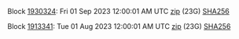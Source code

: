 Block [1930324](https://insight.dash.org/insight/block/000000000000000a3997c9219a3d9ebc4d444063901bbf1875a77416e57ade47): Fri 01 Sep 2023 12:00:01 AM UTC [zip](https://dash-bootstrap-2.ams3.digitaloceanspaces.com/mainnet/2023-09-01/bootstrap.dat.zip) (23G) [SHA256](https://dash-bootstrap-2.ams3.digitaloceanspaces.com/mainnet/2023-09-01/sha256.txt)

Block [1913341](https://insight.dash.org/insight/block/00000000000000154a7ab3d83f16d65055f19bead409d866cf4f19e2944e19d7): Tue 01 Aug 2023 12:00:01 AM UTC [zip](https://dash-bootstrap-2.ams3.digitaloceanspaces.com/mainnet/2023-08-01/bootstrap.dat.zip) (23G) [SHA256](https://dash-bootstrap-2.ams3.digitaloceanspaces.com/mainnet/2023-08-01/sha256.txt)
